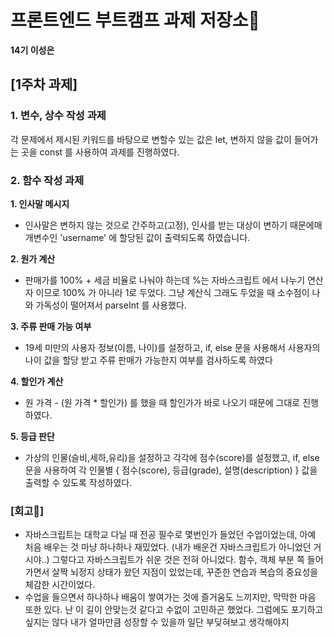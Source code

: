 # 프론트엔드 부트캠프 과제 저장소🎈
**14기 이성은**

## [1주차 과제]

### 1. 변수, 상수 작성 과제
각 문제에서 제시된 키워드를 바탕으로 변할수 있는 값은 let, 변하지 않을 값이 들어가는 곳을 const 를 사용하여 과제를 진행하였다.

### 2. 함수 작성 과제
**1. 인사말 메시지**
- 인사말은 변하지 않는 것으로 간주하고(고정), 인사를 받는 대상이 변하기 때문에매개변수인 'username' 에 할당된 값이 출력되도록 하였습니다.


**2. 원가 계산**
- 판매가를 100% + 세금 비율로 나눠야 하는데 %는 자바스크립트 에서 나누기 연산자 이므로 100% 가 아니라 1로 두었다. 그냥 계산식 그래도 두었을 때 소수점이 나와 가독성이 떨어져서 parseInt 를 사용했다.

**3. 주류 판매 가능 여부**
- 19세 미만의 사용자 정보(이름, 나이)를 설정하고, if, else 문을 사용해서 사용자의 나이 값을 할당 받고 주류 판매가 가능한지 여부를 검사하도록 하였다

**4. 할인가 계산**
-  원 가격 - (원 가격 * 할인가) 를 했을 때 할인가가 바로 나오기 때문에 그대로 진행하였다.

**5. 등급 판단**
- 가상의 인물(슬비,세하,유리)을 설정하고 각각에 점수(score)를 설정했고, if, else 문을 사용하여 각 인물별 { 점수(score), 등급(grade), 설명(description) } 값을 출력할 수 있도록 작성하였다.

### [회고📆]
- 자바스크립트는 대학교 다닐 때 전공 필수로 몇번인가 들었던 수업이었는데, 아예 처음 배우는 것 마냥 하나하나 재밌었다. (내가 배운건 자바스크립트가 아니었던 거시야..) 그렇다고 자바스크립트가 쉬운 것은 전혀 아니었다. 함수, 객체 부분 쪽 들어가면서 살짝 뇌정지 상태가 왔던 지점이 있었는데, 꾸준한 연습과 복습의 중요성을 체감한 시간이었다.
- 수업을 들으면서 하나하나 배움이 쌓여가는 것에 즐거움도 느끼지만, 막막한 마음 또한 있다. 난 이 길이 안맞는것 같다고 수없이 고민하곤 했었다. 그럼에도 포기하고 싶지는 않다 내가 얼마만큼 성장할 수 있을까 일단 부딪혀보고 생각해야지